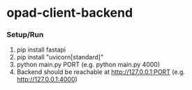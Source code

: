 # opad-client-backend

### Setup/Run

1. pip install fastapi
2. pip install "uvicorn[standard]"
3. python main.py PORT (e.g. python main.py 4000)
4. Backend should be reachable at http://127.0.0.1:PORT (e.g. http://127.0.0.1:4000)
